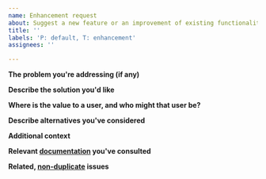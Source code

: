 ```yaml
---
name: Enhancement request
about: Suggest a new feature or an improvement of existing functionality.
title: ''
labels: 'P: default, T: enhancement'
assignees: ''

---
```


**The problem you're addressing (if any)**
<!--(A clear and concise description of the problem, if any, that this enhancement is intended to address.)-->



**Describe the solution you'd like**
<!--(If you have something in mind, a clear and concise description of what you want to happen. If you don't have something in mind, indicate as much.)-->



**Where is the value to a user, and who might that user be?**
<!--(Which users is this most likely to benefit? What user needs does this address? How might a user summarize this change or new thing?)-->



**Describe alternatives you've considered**
<!--(A clear and concise description of any alternative solutions or features you've considered.)-->



**Additional context**
<!--(Add any other context or screenshots about the feature request here.)-->



**Relevant [documentation](https://www.qubes-os.org/doc/) you've consulted**
<!--(A list of links to the Qubes documentation (or other relevant software documentation) pages you have already consulted.)-->



**Related, [non-duplicate](https://www.qubes-os.org/doc/reporting-bugs/#new-issues-should-not-be-duplicates-of-existing-issues) issues**
<!--(A list of links to other bug reports, feature requests, or tasks in the qubes-issues tracker. Do not describe any other unreported bugs, features, or tasks here.)-->


